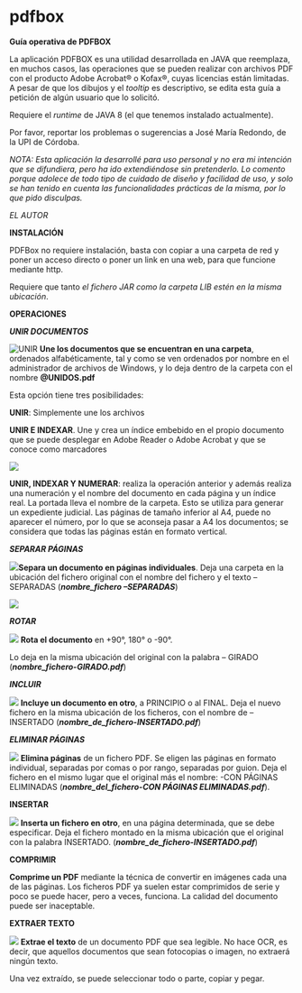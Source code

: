 # pdfbox
**Guía operativa de PDFBOX**

La aplicación PDFBOX es una utilidad desarrollada en JAVA que reemplaza, en muchos casos, las operaciones que se pueden realizar con archivos PDF con el producto Adobe Acrobat® o Kofax®, cuyas licencias están limitadas. A pesar de que los dibujos y el *tooltip* es descriptivo, se edita esta guía a petición de algún usuario que lo solicitó. 

Requiere el *runtime* de JAVA 8 (el que tenemos instalado actualmente).

Por favor, reportar los problemas o sugerencias a José María Redondo, de la UPI de Córdoba.

*NOTA: Esta aplicación la desarrollé para uso personal y no era mi intención que se difundiera, pero ha ido extendiéndose sin pretenderlo. Lo comento porque adolece de todo tipo de cuidado de diseño y facilidad de uso, y solo se han tenido en cuenta las funcionalidades prácticas de la misma, por lo que pido disculpas.*

*EL AUTOR*

**INSTALACIÓN**

PDFBox no requiere instalación, basta con copiar a una carpeta de red y poner un acceso directo o poner un link en una web, para que funcione mediante http.

Requiere que tanto *el fichero JAR como la carpeta LIB estén en la misma ubicación*.

**OPERACIONES**

***UNIR DOCUMENTOS***

![UNIR](/assets/img/img2.png)
**Une los documentos que se encuentran en una carpeta**, ordenados alfabéticamente, tal y como se ven ordenados por nombre en el administrador de archivos de Windows, y lo deja dentro de la carpeta con el nombre **@UNIDOS.pdf**

Esta opción tiene tres posibilidades:

**UNIR**: Simplemente une los archivos

**UNIR E INDEXAR**. Une y crea un índice embebido en el propio documento que se puede desplegar en Adobe Reader o Adobe Acrobat y que se conoce como marcadores

![](Aspose.Words.57cf8ae6-76b8-4fc3-8594-1d4611b341c0.003.png)

**UNIR, INDEXAR Y NUMERAR**: realiza la operación anterior y además realiza una numeración y el nombre del documento en cada página y un índice real. La portada lleva el nombre de la carpeta. Esto se utiliza para generar un expediente judicial. Las páginas de tamaño inferior al A4, puede no aparecer el número, por lo que se aconseja pasar a A4 los documentos; se considera que todas las páginas están en formato vertical. 

***SEPARAR PÁGINAS***

![](Aspose.Words.57cf8ae6-76b8-4fc3-8594-1d4611b341c0.004.png)**Separa un documento en páginas individuales**. Deja una carpeta en la ubicación del fichero original con el nombre del fichero y el texto –SEPARADAS (***nombre\_fichero –SEPARADAS***)

![](Aspose.Words.57cf8ae6-76b8-4fc3-8594-1d4611b341c0.005.png)

***ROTAR***

![](Aspose.Words.57cf8ae6-76b8-4fc3-8594-1d4611b341c0.006.png)
**Rota el documento** en +90°, 180° o -90°.

Lo deja en la misma ubicación del original con la palabra – GIRADO (***nombre\_fichero-GIRADO.pdf***)

***INCLUIR***

![](Aspose.Words.57cf8ae6-76b8-4fc3-8594-1d4611b341c0.007.png)
**Incluye un documento en otro**, a PRINCIPIO o al FINAL. Deja el nuevo fichero en la misma ubicación de los ficheros, con el nombre de –INSERTADO (***nombre\_de\_fichero-INSERTADO.pdf***)

***ELIMINAR PÁGINAS***

![](Aspose.Words.57cf8ae6-76b8-4fc3-8594-1d4611b341c0.008.png)
**Elimina páginas** de un fichero PDF. Se eligen las páginas en formato individual, separadas por comas o por rango, separadas por guion. Deja el fichero en el mismo lugar que el original más el nombre: -CON PÁGINAS ELIMINADAS (***nombre\_del\_fichero-CON PÁGINAS ELIMINADAS.pdf***).

**INSERTAR**

![](Aspose.Words.57cf8ae6-76b8-4fc3-8594-1d4611b341c0.009.png)
**Inserta un fichero en otro**, en una página determinada, que se debe especificar. Deja el fichero montado en la misma ubicación que el original con la palabra INSERTADO. (***nombre\_de\_fichero-INSERTADO.pdf***)

**COMPRIMIR**

**Comprime un PDF** mediante la técnica de convertir en imágenes cada una de las páginas. Los ficheros PDF ya suelen estar comprimidos de serie y poco se puede hacer, pero a veces, funciona. La calidad del documento puede ser inaceptable.

**EXTRAER TEXTO**

![](Aspose.Words.57cf8ae6-76b8-4fc3-8594-1d4611b341c0.011.png)
**Extrae el texto** de un documento PDF que sea legible. No hace OCR, es decir, que aquellos documentos que sean fotocopias o imagen, no extraerá ningún texto.

Una vez extraído, se puede seleccionar todo o parte, copiar y pegar.
